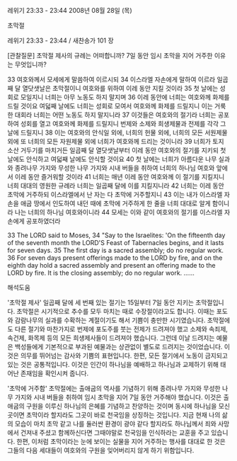 레위기 23:33 - 23:44 
2008년 08월 28일 (목)

초막절



레위기 23:33 - 23:44 / 새찬송가 101 장


[관찰질문]
초막절 제사의 규례는 어떠합니까? 
7일 동안 임시 초막을 지어 거주한 이유는 무엇입니까? 

33 여호와께서 모세에게 말씀하여 이르시되 
34 이스라엘 자손에게 말하여 이르라 일곱째 달 열닷샛날은 초막절이니 여호와를 위하여 이레 동안 지킬 것이라 
35 첫 날에는 성회로 모일지니 너희는 아무 노동도 하지 말지며 
36 이레 동안에 너희는 여호와께 화제를 드릴 것이요 여덟째 날에도 너희는 성회로 모여서 여호와께 화제를 드릴지니 이는 거룩한 대회라 너희는 어떤 노동도 하지 말지니라 
37 이것들은 여호와의 절기라 너희는 공포하여 성회를 열고 여호와께 화제를 드릴지니 번제와 소제와 희생제물과 전제를 각각 그 날에 드릴지니 
38 이는 여호와의 안식일 외에, 너희의 헌물 외에, 너희의 모든 서원제물 외에 또 너희의 모든 자원제물 외에 너희가 여호와께 드리는 것이니라 
39 너희가 토지 소산 거두기를 마치거든 일곱째 달 열닷샛날부터 이레 동안 여호와의 절기를 지키되 첫 날에도 안식하고 여덟째 날에도 안식할 것이요 
40 첫 날에는 너희가 아름다운 나무 실과와 종려나무 가지와 무성한 나무 가지와 시내 버들을 취하여 너희의 하나님 여호와 앞에서 이레 동안 즐거워할 것이라 
41 너희는 매년 이레 동안 여호와께 이 절기를 지킬지니 너희 대대의 영원한 규례라 너희는 일곱째 달에 이를 지킬지니라 
42 너희는 이레 동안 초막에 거주하되 이스라엘에서 난 자는 다 초막에 거주할지니 
43 이는 내가 이스라엘 자손을 애굽 땅에서 인도하여 내던 때에 초막에 거주하게 한 줄을 너희 대대로 알게 함이니라 나는 너희의 하나님 여호와이니라 
44 모세는 이와 같이 여호와의 절기를 이스라엘 자손에게 공포하였더라 

33 The LORD said to Moses, 
34 "Say to the Israelites: 'On the fifteenth day of the seventh month the LORD'S Feast of Tabernacles begins, and it lasts for seven days. 
35 The first day is a sacred assembly; do no regular work. 
36 For seven days present offerings made to the LORD by fire, and on the eighth day hold a sacred assembly and present an offering made to the LORD by fire. It is the closing assembly; do no regular work. ......

해석도움





'초막절 제사'
 일곱째 달에 세 번째 있는 절기는 15일부터 7일 동안 지키는 초막절입니다. 초막절은 시기적으로 추수를 모두 마치는 때로 수장절이라고도 합니다. 이때는 포도와 감람나무의 실과를 수확하는 계절이기도 해서 기쁨이 충만한 시기였습니다. 초막절에도 다른 절기와 마찬가지로 번제에 포도주를 붓는 전제가 드려져야 했고 소제와 속죄제, 속건제, 화목제 등의 모든 희생제사들이 드려져야 했습니다. 그런데 이날 드려지는 예물은 백성들에게 기본적으로 부과된 예물과는 상관없이 별도로 드려지는 것이었습니다. 이것은 의무를 뛰어넘는 감사와 기쁨의 표현입니다. 한편, 모든 절기에서 노동이 금지되고 있는 것은 공통적입니다. 이것은 인간이 하나님을 예배하고 하나님과 교제하기 위해 태어난 존재임을 확인시켜 줍니다.      

'초막에 거주함'
 초막절에는 출애굽의 역사를 기념하기 위해 종려나무 가지와 무성한 나무 가지와 시내 버들을 취하여 임시 초막을 지어 7일 동안 거주해야 했습니다. 이것은 출애굽의 구원을 이루신 하나님의 은혜를 기념하고 찬양하는 것이며 동시에 하나님을 모신 곳이면 초막이라 할지라도 그곳이 바로 천국임을 상징하는 것입니다. 지금 현재 나의 삶의 모습이 마치 초막 같고 나를 둘러싼 환경이 광야 같다 할지라도 하나님께서 죄와 사망에서 건져내 주셨고 함께하신다면 그때야말로 천국임을 인식하라는 교훈을 주고 있습니다. 한편, 이처럼 초막이라는 눈에 보이는 실물을 지어 거주하는 행사를 대대로 한 것은 그들의 다음 세대들이 여호와의 구원을 잊어버리지 않게 하기 위함입니다.